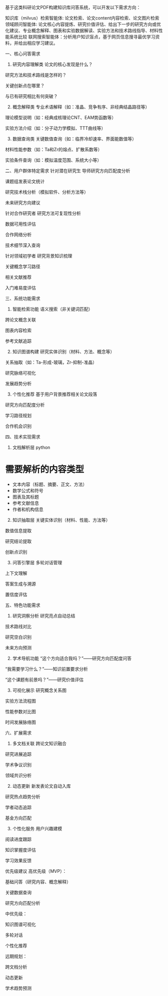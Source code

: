 基于这类科研论文PDF构建知识库问答系统，可以开发以下需求方向：

知识库（milvus）检索智能体: 论文检索、论文content内容检索、论文图片检索
领域顾问智能体: 论文核心内容提炼、研究价值评估、给出下一步的研究方向或优化建议、专业概念解释、图表和实验数据解读、实验方法和技术路线指导、材料性能系统比较
联网搜索智能体：分析用户知识盲点，基于网页信息搜寻最优学习资料，并给出相应学习建议。

一、核心问答需求
1. 研究内容理解类
论文的核心发现是什么？

研究方法和技术路线是怎样的？

关键创新点在哪里？

与已有研究相比有何突破？

2. 概念解释类
专业术语解释（如：准晶、竞争有序、非经典结晶路径等）

理论模型说明（如：经典成核理论CNT、EAM势函数等）

实验方法介绍（如：分子动力学模拟、TTT曲线等）

3. 数据查询类
关键数值查询（如：临界冷却速率、界面能数值等）

材料性能参数（如：Ta和Zr的熔点、扩散系数等）

实验条件查询（如：模拟温度范围、系统大小等）

二、用户群体特定需求
针对潜在研究生
导师研究方向匹配度分析

课题组发表论文统计

研究技术栈分析（模拟软件、分析方法等）

未来研究方向建议

针对合作研究者
研究方法可复现性分析

数据可用性评估

合作网络分析

技术细节深入查询

针对领域初学者
研究背景知识梳理

关键概念学习路径

相关文献推荐

入门难易度评估

三、系统功能需求
1. 智能检索功能
语义搜索（非关键词匹配）

跨论文概念关联

图表内容检索

参考文献追踪

2. 知识图谱构建
研究实体识别（材料、方法、概念等）

关系抽取（如：Ta-形成-玻璃，Zr-抑制-准晶）

研究脉络可视化

发展趋势分析

3. 个性化推荐
基于用户背景推荐相关论文段落

研究方向匹配度分析

学习路径规划

合作机会识别

四、技术实现需求
1. 文档解析层
python
# 需要解析的内容类型
- 文本内容（标题、摘要、正文、方法）
- 数学公式和符号
- 图表及其标题
- 参考文献信息
- 作者和机构信息
2. 知识抽取层
关键实体识别（材料、性能、方法等）

数值信息提取

研究结论提取

创新点识别

3. 问答引擎层
多轮对话管理

上下文理解

答案生成与溯源

置信度评估

五、特色功能需求
1. 研究洞察分析
研究亮点自动总结

技术路线对比

研究空白识别

未来方向预测

2. 学术导航功能
“这个方向适合我吗？”——研究方向匹配度问答

“我需要学习什么？”——知识前置要求分析

“这个课题有前景吗？”——研究价值评估

3. 可视化展示
研究概念关系图

实验方法流程图

性能参数对比图

时间发展脉络图

六、扩展需求
1. 多文档关联
跨论文知识融合

研究进展追踪

学术争议识别

领域共识分析

2. 动态更新
新发表论文自动入库

研究热点趋势分析

学者动态追踪

基金方向匹配

3. 个性化服务
用户兴趣建模

阅读进度跟踪

知识掌握度评估

学习效果反馈

优先级建议
高优先级（MVP）：

基础问答（研究内容、概念解释）

关键数据查询

研究方向匹配分析

中优先级：

知识图谱可视化

多轮对话

个性化推荐

远期规划：

跨文档分析

动态更新

学术趋势预测